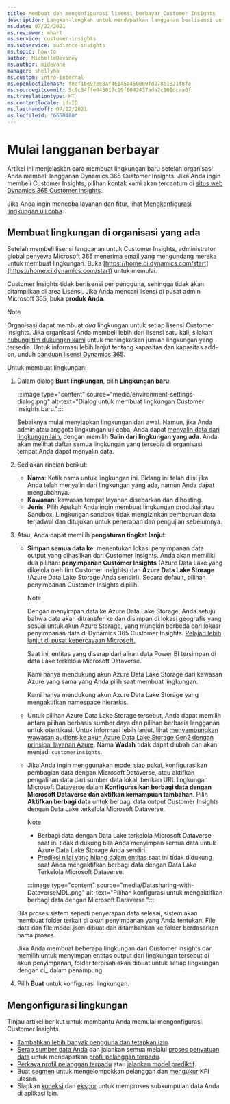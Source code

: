 ```yaml
---
title: Membuat dan mengonfigurasi lisensi berbayar Customer Insights
description: Langkah-langkah untuk mendapatkan langganan berlisensi untuk Dynamics 365 Customer Insights dan mengonfigurasinya.
ms.date: 07/22/2021
ms.reviewer: mhart
ms.service: customer-insights
ms.subservice: audience-insights
ms.topic: how-to
author: MichelleDevaney
ms.author: midevane
manager: shellyha
ms.custom: intro-internal
ms.openlocfilehash: f8cf1be97ee8af46145a450009fd278b1821f8fe
ms.sourcegitcommit: 5c9c54ffe045017c19f0042437ada2c101dcaa0f
ms.translationtype: HT
ms.contentlocale: id-ID
ms.lasthandoff: 07/22/2021
ms.locfileid: "6650480"
---
```

# <a name="get-started-with-a-paid-subscription"></a>Mulai langganan berbayar

Artikel ini menjelaskan cara membuat lingkungan baru setelah organisasi Anda membeli langganan Dynamics 365 Customer Insights. Jika Anda ingin membeli Customer Insights, pilihan kontak kami akan tercantum di [situs web Dynamics 365 Customer Insights](https://dynamics.microsoft.com/ai/customer-insights/). 

Jika Anda ingin mencoba layanan dan fitur, lihat [Mengkonfigurasi lingkungan uji coba](get-started-trial.md).

## <a name="create-an-environment-in-an-existing-organization"></a>Membuat lingkungan di organisasi yang ada

Setelah membeli lisensi langganan untuk Customer Insights, administrator global penyewa Microsoft 365 menerima email yang mengundang mereka untuk membuat lingkungan. Buka [https://home.ci.dynamics.com/start](https://home.ci.dynamics.com/start) untuk memulai. 

Customer Insights tidak berlisensi per pengguna, sehingga tidak akan ditampilkan di area Lisensi. Jika Anda mencari lisensi di pusat admin Microsoft 365, buka **produk Anda**. 

> [!NOTE]
> Organisasi dapat membuat *dua* lingkungan untuk setiap lisensi Customer Insights. Jika organisasi Anda membeli lebih dari lisensi satu kali, silakan [hubungi tim dukungan kami](https://go.microsoft.com/fwlink/?linkid=2079641) untuk meningkatkan jumlah lingkungan yang tersedia. Untuk informasi lebih lanjut tentang kapasitas dan kapasitas add-on, unduh [panduan lisensi Dynamics 365](https://go.microsoft.com/fwlink/?LinkId=866544).

Untuk membuat lingkungan:

1. Dalam dialog **Buat lingkungan**, pilih **Lingkungan baru**.

   :::image type="content" source="media/environment-settings-dialog.png" alt-text="Dialog untuk membuat lingkungan Customer Insights baru.":::

   Sebaiknya mulai menyiapkan lingkungan dari awal. Namun, jika Anda admin atau anggota lingkungan uji coba, Anda dapat [menyalin data dari lingkungan lain](manage-environments.md#copy-the-environment-configuration), dengan memilih **Salin dari lingkungan yang ada**. Anda akan melihat daftar semua lingkungan yang tersedia di organisasi tempat Anda dapat menyalin data.

1. Sediakan rincian berikut:
   - **Nama**: Ketik nama untuk lingkungan ini. Bidang ini telah diisi jika Anda telah menyalin dari lingkungan yang ada, namun Anda dapat mengubahnya.
   - **Kawasan**: kawasan tempat layanan disebarkan dan dihosting.
   - **Jenis**: Pilih Apakah Anda ingin membuat lingkungan produksi atau Sandbox. Lingkungan sandbox tidak mengizinkan pembaruan data terjadwal dan ditujukan untuk penerapan dan pengujian sebelumnya.
   
1. Atau, Anda dapat memilih **pengaturan tingkat lanjut**:

   - **Simpan semua data ke**: menentukan lokasi penyimpanan data output yang dihasilkan dari Customer Insights. Anda akan memiliki dua pilihan: **penyimpanan Customer Insights** (Azure Data Lake yang dikelola oleh tim Customer Insights) dan **Azure Data Lake Storage** (Azure Data Lake Storage Anda sendiri). Secara default, pilihan penyimpanan Customer Insights dipilih.

     > [!NOTE]
     > Dengan menyimpan data ke Azure Data Lake Storage, Anda setuju bahwa data akan ditransfer ke dan disimpan di lokasi geografis yang sesuai untuk akun Azure Storage, yang mungkin berbeda dari lokasi penyimpanan data di Dynamics 365 Customer Insights. [Pelajari lebih lanjut di pusat kepercayaan Microsoft.](https://www.microsoft.com/trust-center)
     >
     > Saat ini, entitas yang diserap dari aliran data Power BI tersimpan di data Lake terkelola Microsoft Dataverse. 
     > 
     > Kami hanya mendukung akun Azure Data Lake Storage dari kawasan Azure yang sama yang Anda pilih saat membuat lingkungan. 
     > 
     > Kami hanya mendukung akun Azure Data Lake Storage yang mengaktifkan namespace hierarkis.


   - Untuk pilihan Azure Data Lake Storage tersebut, Anda dapat memilih antara pilihan berbasis sumber daya dan pilihan berbasis langganan untuk otentikasi. Untuk informasi lebih lanjut, lihat [menyambungkan wawasan audiens ke akun Azure Data Lake Storage Gen2 dengan prinsipal layanan Azure](connect-service-principal.md). Nama **Wadah** tidak dapat diubah dan akan menjadi `customerinsights`.
   
   - Jika Anda ingin menggunakan [model siap pakai](predictions-overview.md#out-of-box-models), konfigurasikan pembagian data dengan Microsoft Dataverse, atau aktifkan pengalihan data dari sumber data lokal, berikan URL lingkungan Microsoft Dataverse dalam **Konfigurasikan berbagi data dengan Microsoft Dataverse dan aktifkan kemampuan tambahan**. Pilih **Aktifkan berbagi data** untuk berbagi data output Customer Insights dengan Data Lake terkelola Microsoft Dataverse.

     > [!NOTE]
     > - Berbagi data dengan Data Lake terkelola Microsoft Dataverse saat ini tidak didukung bila Anda menyimpan semua data untuk Azure Data Lake Storage Anda sendiri.
     > - [Prediksi nilai yang hilang dalam entitas](predictions.md) saat ini tidak didukung saat Anda mengaktifkan berbagi data dengan Data Lake Terkelola Microsoft Dataverse.

     :::image type="content" source="media/Datasharing-with-DataverseMDL.png" alt-text="Pilihan konfigurasi untuk mengaktifkan berbagi data dengan Microsoft Dataverse.":::

   Bila proses sistem seperti penyerapan data selesai, sistem akan membuat folder terkait di akun penyimpanan yang Anda tentukan. File data dan file model.json dibuat dan ditambahkan ke folder berdasarkan nama proses.

   Jika Anda membuat beberapa lingkungan dari Customer Insights dan memilih untuk menyimpan entitas output dari lingkungan tersebut di akun penyimpanan, folder terpisah akan dibuat untuk setiap lingkungan dengan ci_<environmentid> dalam penampung.

1. Pilih **Buat** untuk konfigurasi lingkungan. 

## <a name="configure-an-environment"></a>Mengonfigurasi lingkungan

Tinjau artikel berikut untuk membantu Anda memulai mengonfigurasi Customer Insights. 

- [Tambahkan lebih banyak pengguna dan tetapkan izin](permissions.md).
- [Serap sumber data Anda](data-sources.md) dan jalankan semua melalui [proses penyatuan data](data-unification.md) untuk mendapatkan [profil pelanggan terpadu](customer-profiles.md).
- [Perkaya profil pelanggan terpadu](enrichment-hub.md) atau [jalankan model prediktif](predictions-overview.md).
- Buat [segmen](segments.md) untuk mengelompokkan pelanggan dan [mengukur](measures.md) KPI ulasan.
- Siapkan [koneksi](connections.md) dan [ekspor](export-destinations.md) untuk memproses subkumpulan data Anda di aplikasi lain.

